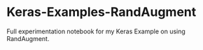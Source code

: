 # Keras-Examples-RandAugment
Full experimentation notebook for my Keras Example on using RandAugment.
